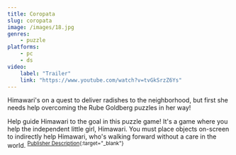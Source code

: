 ```yaml
---
title: Coropata
slug: coropata
image: /images/18.jpg
genres:
    - puzzle
platforms:
    - pc
    - ds
video:
    label: "Trailer"
    link: "https://www.youtube.com/watch?v=tvGkSrzZ6Ys"
---
```

Himawari's on a quest to deliver radishes to the neighborhood, but first she needs help overcoming the Rube Goldberg puzzles in her way! 

Help guide Himawari to the goal in this puzzle game! It's a game where you help the independent little girl, Himawari. You must place objects on-screen to indirectly help Himawari, who's walking forward without a care in the world. <sup>[Publisher Description](https://store.steampowered.com/app/1493910/COROPATA/){:target="_blank"}</sup>